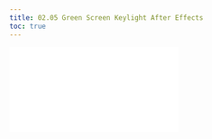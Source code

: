 ```yaml
---
title: 02.05 Green Screen Keylight After Effects
toc: true
---
```


![Link to included file content](../../../../video/after-effects/green-screen-key-with-keylight-in-after-effects.md)
